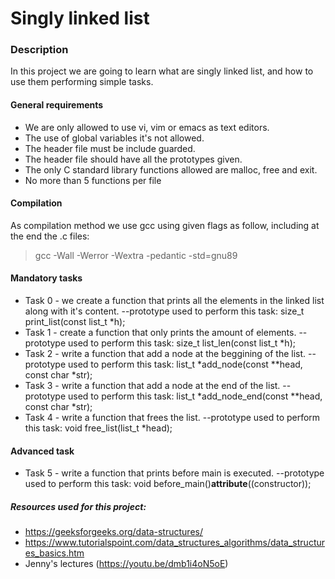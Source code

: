 # Singly linked list

### Description
In this project we are going to learn what are singly linked list, and how to use them performing simple tasks. 

#### General requirements

- We are only allowed to use vi, vim or emacs as text editors.
- The use of global variables it's not allowed.
- The header file must be include guarded.
- The header file should have all the prototypes given.
- The only C standard library functions allowed are malloc, free and exit.
- No more than 5 functions per file

#### Compilation
As compilation method we use gcc using given flags as follow, including at the end the .c files:
> gcc -Wall -Werror -Wextra -pedantic -std=gnu89

#### Mandatory tasks
- Task 0 - we create a function that prints all the elements in the linked list along with it's content.
--prototype used to perform this task: size_t print_list(const list_t \*h);
- Task 1 - create a function that only prints the amount of elements.
--prototype used to perform this task: size_t list_len(const list_t \*h);
- Task 2 - write a function that add a node at the beggining of the list.
--prototype used to perform this task: list_t \*add_node(const \*\*head, const char \*str);
- Task 3 - write a function that add a node at the end of the list.
--prototype used to perform this task: list_t \*add_node_end(const \*\*head, const char \*str);
- Task 4 - write a function that frees the list.
--prototype used to perform this task: void free_list(list_t \*head);

#### Advanced task
- Task 5 - write a function that prints before main is executed.
--prototype used to perform this task: void before_main()__attribute__((constructor));

##### Resources used for this project:
- https://geeksforgeeks.org/data-structures/
- https://www.tutorialspoint.com/data_structures_algorithms/data_structures_basics.htm
- Jenny's lectures (https://youtu.be/dmb1i4oN5oE)
